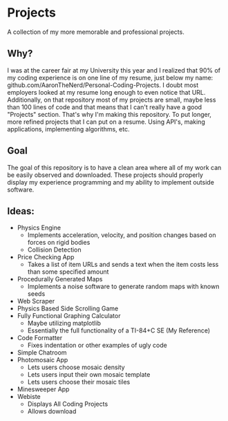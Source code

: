 # Projects
A collection of my more memorable and professional projects.

## Why?
I was at the career fair at my University this year and I realized that 90% of my coding experience is on one line of my resume, just below my name: github.com/AaronTheNerd/Personal-Coding-Projects. I doubt most employers looked at my resume long enough to even notice that URL. Additionally, on that repository most of my projects are small, maybe less than 100 lines of code and that means that I can't really have a good "Projects" section. That's why I'm making this repository. To put longer, more refined projects that I can put on a resume. Using API's, making applications, implementing algorithms, etc.

## Goal
The goal of this repository is to have a clean area where all of my work can be easily observed and downloaded. These projects should properly display my experience programming and my ability to implement outside software.

## Ideas:
* Physics Engine
    * Implements acceleration, velocity, and position changes based on forces on rigid bodies
    * Collision Detection
* Price Checking App
    * Takes a list of item URLs and sends a text when the item costs less than some specified amount
* Procedurally Generated Maps
    * Implements a noise software to generate random maps with known seeds
* Web Scraper
* Physics Based Side Scrolling Game
* Fully Functional Graphing Calculator
    * Maybe utilizing matplotlib
    * Essentially the full functionality of a TI-84+C SE (My Reference)
* Code Formatter
    * Fixes indentation or other examples of ugly code
* Simple Chatroom
* Photomosaic App
    * Lets users choose mosaic density
    * Lets users input their own mosaic template
    * Lets users choose their mosaic tiles
* Minesweeper App
* Webiste
    * Displays All Coding Projects
    * Allows download